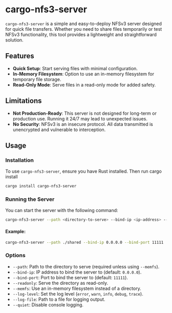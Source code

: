 # cargo-nfs3-server

`cargo-nfs3-server` is a simple and easy-to-deploy NFSv3 server designed for quick file transfers. Whether you need to share files temporarily or test NFSv3 functionality, this tool provides a lightweight and straightforward solution.

## Features
- **Quick Setup**: Start serving files with minimal configuration.
- **In-Memory Filesystem**: Option to use an in-memory filesystem for temporary file storage.
- **Read-Only Mode**: Serve files in a read-only mode for added safety.

## Limitations
- **Not Production-Ready**: This server is not designed for long-term or production use. Running it 24/7 may lead to unexpected issues.
- **No Security**: NFSv3 is an insecure protocol. All data transmitted is unencrypted and vulnerable to interception.

## Usage

### Installation

To use `cargo-nfs3-server`, ensure you have Rust installed. Then run cargo install

```bash
cargo install cargo-nfs3-server
```

### Running the Server
You can start the server with the following command:

```bash
cargo-nfs3-server --path <directory-to-serve> --bind-ip <ip-address> --bind-port <port>
```

#### Example:
```bash
cargo-nfs3-server --path ./shared --bind-ip 0.0.0.0 --bind-port 11111
```

### Options
- `--path`: Path to the directory to serve (required unless using `--memfs`).
- `--bind-ip`: IP address to bind the server to (default: `0.0.0.0`).
- `--bind-port`: Port to bind the server to (default: `11111`).
- `--readonly`: Serve the directory as read-only.
- `--memfs`: Use an in-memory filesystem instead of a directory.
- `--log-level`: Set the log level (`error`, `warn`, `info`, `debug`, `trace`).
- `--log-file`: Path to a file for logging output.
- `--quiet`: Disable console logging.
